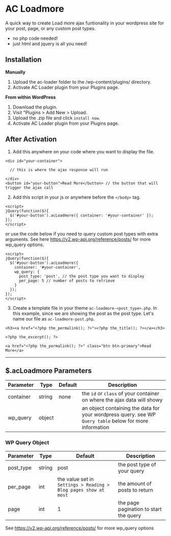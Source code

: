# AC Loadmore
A quick way to create Load more ajax funtionality in your wordpress site for your post, page, or any custom post types.

- no php code needed!
- just html and jquery is all you need!


## Installation
**Manually**
1. Upload the ac-loader folder to the /wp-content/plugins/ directory.
2. Activate AC Loader plugin from your Plugins page.

**From within WordPress**
1. Download the plugin.
2. Visit "Plugins > Add New > Upload.
3. Upload the .zip file and click `install now`.
4. Activate AC Loader plugin from your Plugins page.


## After Activation
1. Add this anywhere on your code where you want to display the file.
```
<div id="your-container">

  // this is where the ajax response will run
  
</div>
<button id="your-button">Read More</button> // the button that will trigger the ajax call
```

2. Add this script in your js or anywhere before the `</body>` tag.
```
<script>
jQuery(function($){
  $('#your-button').acLoadmore({ container: '#your-container' });
});
</script>
```
or use the code below if you need to query custom post types with extra arguments.
See here https://v2.wp-api.org/reference/posts/ for more wp_query options.
```
<script>
jQuery(function($){
  $('#your-button').acLoadmore({
    container: '#your-container',
    wp_query: {
      post_type: 'post', // the post type you want to display
      per_page: 5 // number of posts to retrieve
    }
  });
});
</script>
```

3. Create a template file in your theme `ac-loadmore-<post_type>.php`.
In this example, since we are showing the post as the post type. Let's name our file as `ac-loadmore-post.php`.
```
<h3><a href="<?php the_permalink(); ?>"><?php the_title(); ?></a></h3>

<?php the_excerpt(); ?>

<a href="<?php the_permalink(); ?>" class="btn btn-primary">Read More</a>
```

---

## $.acLoadmore Parameters
| Parameter | Type | Default | Description |
| ----------- | ----------- | ----------- | ----------- |
| container | string | none | the `id` or `class` of your container on where the ajax data will showy |
| wp_query | object | | an object containing the data for your wordpress query. see WP `Query table` below for more information |

### WP Query Object
| Parameter | Type | Default | Description |
| ----------- | ----------- | ----------- | ----------- |
| post_type | string | post | the post type of your query |
| per_page | int | the value set in `Settings > Reading > Blog pages show at most` | the amount of posts to return |
| page | int | 1 | the page pagination to start the query |

See https://v2.wp-api.org/reference/posts/ for more wp_query options

